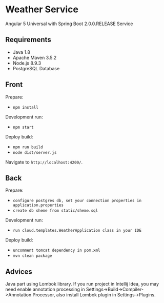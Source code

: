 ﻿# Weather Service

Angular 5 Universal with Spring Boot 2.0.0.RELEASE Service

## Requirements 
- Java 1.8
- Apache Maven 3.5.2
- Node.js 8.9.3
- PostgreSQL Database

## Front

Prepare:
- `npm install`

Development run:
- `npm start`

Deploy build:
- `npm run build`
- `node dist/server.js`

Navigate to `http://localhost:4200/`.

## Back

Prepare:
- `configure postgres db, set your connection properties in application.properties`
- `create db sheme from static/sheme.sql`

Development run:
- `run cloud.templates.WeatherApplication class in your IDE`

Deploy build:
- `uncomment tomcat dependency in pom.xml`
- `mvn clean package`

## Advices

Java part using Lombok library. If you run project in Intellij Idea, you may need enable annotation processing in Settings->Build->Compiler->Annotation Processor, also install Lombok plugin in Settings->Plugins.